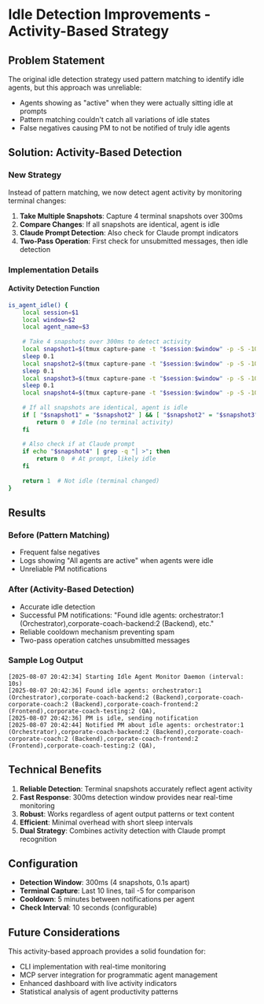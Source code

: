 # Idle Detection Improvements - Activity-Based Strategy

## Problem Statement

The original idle detection strategy used pattern matching to identify idle agents, but this approach was unreliable:
- Agents showing as "active" when they were actually sitting idle at prompts
- Pattern matching couldn't catch all variations of idle states
- False negatives causing PM to not be notified of truly idle agents

## Solution: Activity-Based Detection

### New Strategy
Instead of pattern matching, we now detect agent activity by monitoring terminal changes:

1. **Take Multiple Snapshots**: Capture 4 terminal snapshots over 300ms
2. **Compare Changes**: If all snapshots are identical, agent is idle
3. **Claude Prompt Detection**: Also check for Claude prompt indicators
4. **Two-Pass Operation**: First check for unsubmitted messages, then idle detection

### Implementation Details

#### Activity Detection Function
```bash
is_agent_idle() {
    local session=$1
    local window=$2
    local agent_name=$3
    
    # Take 4 snapshots over 300ms to detect activity
    local snapshot1=$(tmux capture-pane -t "$session:$window" -p -S -10 2>/dev/null | tail -5 || echo "")
    sleep 0.1
    local snapshot2=$(tmux capture-pane -t "$session:$window" -p -S -10 2>/dev/null | tail -5 || echo "")
    sleep 0.1
    local snapshot3=$(tmux capture-pane -t "$session:$window" -p -S -10 2>/dev/null | tail -5 || echo "")
    sleep 0.1
    local snapshot4=$(tmux capture-pane -t "$session:$window" -p -S -10 2>/dev/null | tail -5 || echo "")
    
    # If all snapshots are identical, agent is idle
    if [ "$snapshot1" = "$snapshot2" ] && [ "$snapshot2" = "$snapshot3" ] && [ "$snapshot3" = "$snapshot4" ]; then
        return 0  # Idle (no terminal activity)
    fi
    
    # Also check if at Claude prompt
    if echo "$snapshot4" | grep -q "│ >"; then
        return 0  # At prompt, likely idle
    fi
    
    return 1  # Not idle (terminal changed)
}
```

## Results

### Before (Pattern Matching)
- Frequent false negatives
- Logs showing "All agents are active" when agents were idle
- Unreliable PM notifications

### After (Activity-Based Detection)
- Accurate idle detection
- Successful PM notifications: "Found idle agents: orchestrator:1 (Orchestrator),corporate-coach-backend:2 (Backend), etc."
- Reliable cooldown mechanism preventing spam
- Two-pass operation catches unsubmitted messages

### Sample Log Output
```
[2025-08-07 20:42:34] Starting Idle Agent Monitor Daemon (interval: 10s)
[2025-08-07 20:42:36] Found idle agents: orchestrator:1 (Orchestrator),corporate-coach-backend:2 (Backend),corporate-coach-corporate-coach:2 (Backend),corporate-coach-frontend:2 (Frontend),corporate-coach-testing:2 (QA),
[2025-08-07 20:42:36] PM is idle, sending notification
[2025-08-07 20:42:44] Notified PM about idle agents: orchestrator:1 (Orchestrator),corporate-coach-backend:2 (Backend),corporate-coach-corporate-coach:2 (Backend),corporate-coach-frontend:2 (Frontend),corporate-coach-testing:2 (QA),
```

## Technical Benefits

1. **Reliable Detection**: Terminal snapshots accurately reflect agent activity
2. **Fast Response**: 300ms detection window provides near real-time monitoring
3. **Robust**: Works regardless of agent output patterns or text content
4. **Efficient**: Minimal overhead with short sleep intervals
5. **Dual Strategy**: Combines activity detection with Claude prompt recognition

## Configuration

- **Detection Window**: 300ms (4 snapshots, 0.1s apart)
- **Terminal Capture**: Last 10 lines, tail -5 for comparison
- **Cooldown**: 5 minutes between notifications per agent
- **Check Interval**: 10 seconds (configurable)

## Future Considerations

This activity-based approach provides a solid foundation for:
- CLI implementation with real-time monitoring
- MCP server integration for programmatic agent management
- Enhanced dashboard with live activity indicators
- Statistical analysis of agent productivity patterns